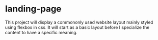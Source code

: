 # landing-page
This project will display a commononly used website layout mainly styled using flexbox in css. It will start as a basic layout before I specialize the content to have a specific meaning.
